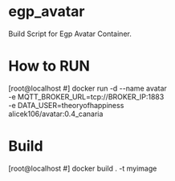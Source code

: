 # egp_avatar
Build Script for Egp Avatar Container.

# How to RUN
[root@localhost #] docker run -d --name avatar \
-e MQTT_BROKER_URL=tcp://BROKER_IP:1883 \
-e DATA_USER=theoryofhappiness \
alicek106/avatar:0.4_canaria

# Build
[root@localhost #] docker build . -t myimage


